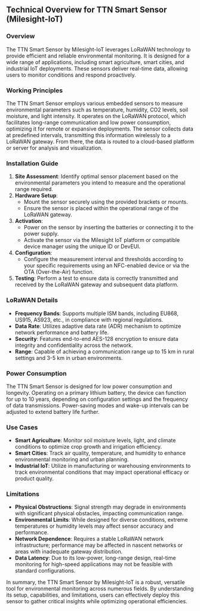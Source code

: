 ## Technical Overview for TTN Smart Sensor (Milesight-IoT)

### Overview
The TTN Smart Sensor by Milesight-IoT leverages LoRaWAN technology to provide efficient and reliable environmental monitoring. It is designed for a wide range of applications, including smart agriculture, smart cities, and industrial IoT deployments. These sensors deliver real-time data, allowing users to monitor conditions and respond proactively.

### Working Principles
The TTN Smart Sensor employs various embedded sensors to measure environmental parameters such as temperature, humidity, CO2 levels, soil moisture, and light intensity. It operates on the LoRaWAN protocol, which facilitates long-range communication and low power consumption, optimizing it for remote or expansive deployments. The sensor collects data at predefined intervals, transmitting this information wirelessly to a LoRaWAN gateway. From there, the data is routed to a cloud-based platform or server for analysis and visualization.

### Installation Guide
1. **Site Assessment**: Identify optimal sensor placement based on the environmental parameters you intend to measure and the operational range required.
2. **Hardware Setup**: 
   - Mount the sensor securely using the provided brackets or mounts.
   - Ensure the sensor is placed within the operational range of the LoRaWAN gateway.
3. **Activation**:
   - Power on the sensor by inserting the batteries or connecting it to the power supply.
   - Activate the sensor via the Milesight IoT platform or compatible device manager using the unique ID or DevEUI.
4. **Configuration**:
   - Configure the measurement interval and thresholds according to your specific requirements using an NFC-enabled device or via the OTA (Over-the-Air) function.
5. **Testing**: Perform a test to ensure data is correctly transmitted and received by the LoRaWAN gateway and subsequent data platform.

### LoRaWAN Details
- **Frequency Bands**: Supports multiple ISM bands, including EU868, US915, AS923, etc., in compliance with regional regulations.
- **Data Rate**: Utilizes adaptive data rate (ADR) mechanism to optimize network performance and battery life.
- **Security**: Features end-to-end AES-128 encryption to ensure data integrity and confidentiality across the network.
- **Range**: Capable of achieving a communication range up to 15 km in rural settings and 3-5 km in urban environments.

### Power Consumption
The TTN Smart Sensor is designed for low power consumption and longevity. Operating on a primary lithium battery, the device can function for up to 10 years, depending on configuration settings and the frequency of data transmissions. Power-saving modes and wake-up intervals can be adjusted to extend battery life further.

### Use Cases
- **Smart Agriculture**: Monitor soil moisture levels, light, and climate conditions to optimize crop growth and irrigation efficiency.
- **Smart Cities**: Track air quality, temperature, and humidity to enhance environmental monitoring and urban planning.
- **Industrial IoT**: Utilize in manufacturing or warehousing environments to track environmental conditions that may impact operational efficacy or product quality.

### Limitations
- **Physical Obstructions**: Signal strength may degrade in environments with significant physical obstacles, impacting communication range.
- **Environmental Limits**: While designed for diverse conditions, extreme temperatures or humidity levels may affect sensor accuracy and performance.
- **Network Dependence**: Requires a stable LoRaWAN network infrastructure; performance may be affected in nascent networks or areas with inadequate gateway distribution.
- **Data Latency**: Due to its low-power, long-range design, real-time monitoring for high-speed applications may not be feasible with standard configurations.

In summary, the TTN Smart Sensor by Milesight-IoT is a robust, versatile tool for environmental monitoring across numerous fields. By understanding its setup, capabilities, and limitations, users can effectively deploy this sensor to gather critical insights while optimizing operational efficiencies.